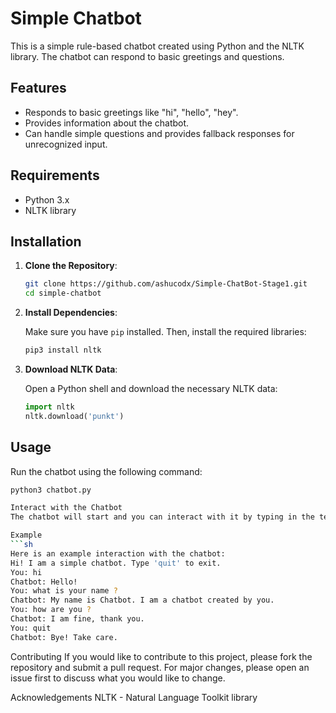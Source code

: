 # Simple Chatbot

This is a simple rule-based chatbot created using Python and the NLTK library. The chatbot can respond to basic greetings and questions.

## Features

- Responds to basic greetings like "hi", "hello", "hey".
- Provides information about the chatbot.
- Can handle simple questions and provides fallback responses for unrecognized input.

## Requirements

- Python 3.x
- NLTK library

## Installation

1. **Clone the Repository**:

    ```sh
    git clone https://github.com/ashucodx/Simple-ChatBot-Stage1.git
    cd simple-chatbot
    ```

2. **Install Dependencies**:

    Make sure you have `pip` installed. Then, install the required libraries:

    ```sh
    pip3 install nltk
    ```

3. **Download NLTK Data**:

    Open a Python shell and download the necessary NLTK data:

    ```python
    import nltk
    nltk.download('punkt')
    ```

## Usage

Run the chatbot using the following command:

```sh
python3 chatbot.py

Interact with the Chatbot
The chatbot will start and you can interact with it by typing in the terminal. Type 'quit' to exit the chatbot.

Example
```sh
Here is an example interaction with the chatbot:
Hi! I am a simple chatbot. Type 'quit' to exit.
You: hi
Chatbot: Hello!
You: what is your name ?
Chatbot: My name is Chatbot. I am a chatbot created by you.
You: how are you ?
Chatbot: I am fine, thank you.
You: quit
Chatbot: Bye! Take care.
```
Contributing
If you would like to contribute to this project, please fork the repository and submit a pull request. For major changes, please open an issue first to discuss what you would like to change.

Acknowledgements
NLTK - Natural Language Toolkit library

